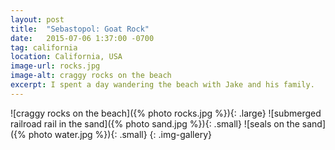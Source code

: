 ```yaml
---
layout: post
title:  "Sebastopol: Goat Rock"
date:   2015-07-06 1:37:00 -0700
tag: california
location: California, USA
image-url: rocks.jpg
image-alt: craggy rocks on the beach
excerpt: I spent a day wandering the beach with Jake and his family.
---
```

![craggy rocks on the beach]({% photo rocks.jpg %}){: .large}
![submerged railroad rail in the sand]({% photo sand.jpg %}){: .small}
![seals on the sand]({% photo water.jpg %}){: .small}
{: .img-gallery}
